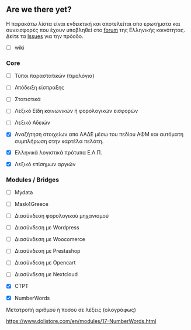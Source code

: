 ## Are we there yet?

Η παρακάτω λίστα είναι ενδεικτική και αποτελείται απο ερωτήματα και συνεισφορές που έχουν υποβληθεί στο [forum](https://www.dolibarr.gr/foroum/index.html) της Ελληνικής κοινότητας. Δείτε τα [Issues](https://github.com/DoliGreece/DoliGreeceDevs/issues) για την πρόοδο. 
- [ ] wiki


### Core

- [ ] Τύποι παραστατικών (τιμολόγια)


- [ ] Απόδειξη είσπραξης


- [ ] Στατιστικά

- [ ] Λεξικό Είδη κοινωνικών ή φορολογικών εισφορών

- [ ] Λεξικό Αδειών

- [x] Αναζήτηση στοιχείων απο ΑΑΔΕ μέσω του πεδίου ΑΦΜ και αυτόματη συμπλήρωση στην καρτέλα πελάτη.

- [x] Ελληνικά λογιστικά πρότυπα Ε.Λ.Π.

- [x] Λεξικό επίσημων αργιών

### Modules / Bridges

- [ ] Mydata


- [ ] Mask4Greece



- [ ] Διασύνδεση φορολογικού μηχανισμού


- [ ] Διασύνδεση με Wordpress


- [ ] Διασύνδεση με Woocomerce


- [ ] Διασύνδεση με Prestashop

- [ ] Διασύνδεση με Opencart


- [ ] Διασύνδεση με Nextcloud

- [x] CTPT


- [x] NumberWords

Μετατροπή αριθμού ή ποσού σε λέξεις (ολογράφως)

https://www.dolistore.com/en/modules/17-NumberWords.html
